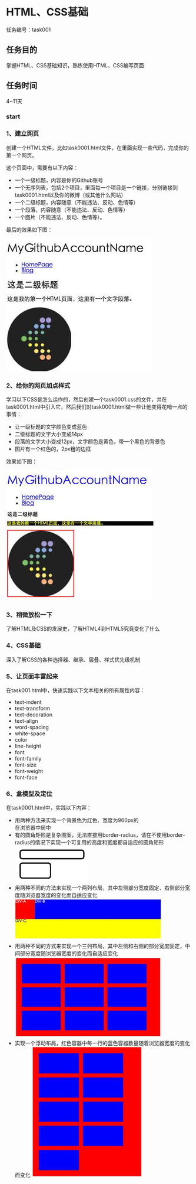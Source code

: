 # HTML、CSS基础
任务编号：task001

## 任务目的
掌握HTML、CSS基础知识，熟练使用HTML、CSS编写页面

## 任务时间
4~11天

### start
### 1、建立网页
创建一个HTML文件，比如task0001.html文件，在里面实现一些代码，完成你的第一个网页。

这个页面中，需要有以下内容：

+ 一个一级标题，内容是你的Github账号
+ 一个无序列表，包括2个项目，里面每一个项目是一个链接，分别链接到task0001.html以及你的微博（或其他什么网站）
+ 一个二级标题，内容随意（不能违法、反动、色情等）
+ 一个段落，内容随意（不能违法、反动、色情等）
+ 一个图片（不能违法、反动、色情等）。

最后的效果如下图：

![task001_1](https://github.com/baidu-ife/ife/blob/master/2015_spring/task/task0001/img/task0001_1.jpg)

### 2、给你的网页加点样式
学习以下CSS是怎么运作的，然后创建一个task0001.css的文件，并在task0001.html中引入它，然后我们对task0001.html做一些让他变得花哨一点的事情：

+ 让一级标题的文字颜色变成蓝色
+ 二级标题的文字大小变成14px
+ 段落的文字大小变成12px，文字颜色是黄色，带一个黑色的背景色
+ 图片有一个红色的，2px粗的边框

效果如下图：

![task001_2](https://github.com/baidu-ife/ife/blob/master/2015_spring/task/task0001/img/task0001_2.jpg)

### 3、稍微放松一下
了解HTML及CSS的发展史，了解HTML4到HTML5究竟变化了什么

### 4、CSS基础
深入了解CSS的各种选择器、继承、层叠、样式优先级机制

### 5、让页面丰富起来
在task001.html中，快速实践以下文本相关的所有属性内容：

+ text-indent
+ text-transform
+ text-decoration
+ text-align
+ word-spacing
+ white-space
+ color
+ line-height
+ font
+ font-family
+ font-size
+ font-weight
+ font-face

### 6、盒模型及定位
在task0001.html中，实践以下内容：

+ 用两种方法来实现一个背景色为红色、宽度为960px的<DIV>在浏览器中居中
+ 有的圆角矩形是复杂图案，无法直接用border-radius，请在不使用border-radius的情况下实现一个可复用的高度和宽度都自适应的圆角矩形
![圆角矩形](https://github.com/baidu-ife/ife/raw/master/2015_spring/task/task0001/img/task0001_7.png)
+ 用两种不同的方法来实现一个两列布局，其中左侧部分宽度固定、右侧部分宽度随浏览器宽度的变化而自适应变化 
![两列布局](https://github.com/baidu-ife/ife/raw/master/2015_spring/task/task0001/img/task0001_3.jpg)
+ 用两种不同的方式来实现一个三列布局，其中左侧和右侧的部分宽度固定，中间部分宽度随浏览器宽度的变化而自适应变化
![三列布局](https://github.com/baidu-ife/ife/raw/master/2015_spring/task/task0001/img/task0001_4.jpg)
+ 实现一个浮动布局，红色容器中每一行的蓝色容器数量随着浏览器宽度的变化而变化 
![浮动布局](https://github.com/baidu-ife/ife/raw/master/2015_spring/task/task0001/img/task0001_5.jpg)
